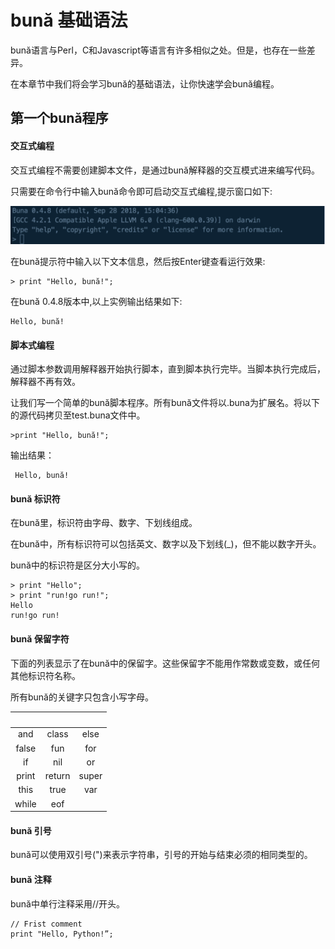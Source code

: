 # bună 基础语法

bună语言与Perl，C和Javascript等语⾔有许多相似之处。但是，也存在一些差异。

在本章节中我们将会学习bună的基础语法，让你快速学会bună编程。

## 第一个bună程序

#### 交互式编程

交互式编程不需要创建脚本文件，是通过bună解释器的交互模式进来编写代码。

只需要在命令⾏中输入bună命令即可启动交互式编程,提示窗口如下:

![](/assets/1539151704796.jpg)

在bună提示符中输入以下⽂本信息，然后按Enter键查看运行效果:

```
> print "Hello, bună!";
```

在bună 0.4.8版本中,以上实例输出结果如下:

```
Hello, bună!
```

#### 脚本式编程

通过脚本参数调⽤解释器开始执行脚本，直到脚本执行完毕。当脚本执⾏完成后，解释器不再有效。

让我们写一个简单的bună脚本程序。所有bună⽂件将以.buna为扩展名。将以下的源代码拷⻉至test.buna文件中。

```
>print "Hello, bună!";
```

输出结果：

```
 Hello, bună!
```

#### bună 标识符

在bună里，标识符由字⺟、数字、下划线组成。

在bună中，所有标识符可以包括英文、数字以及下划线\(\_\)，但不能以数字开头。

bună中的标识符是区分⼤小写的。

```
> print "Hello";
> print "run!go run!";
Hello
run!go run!
```

#### bună 保留字符

下⾯的列表显示了在bună中的保留字。这些保留字不能用作常数或变数，或任何其他标识符名称。

所有bună的关键字只包含⼩写字⺟。

| &nbsp;  | &nbsp;  | &nbsp;  |
| :---: | :---: | :---: |
| and | class | else |
| false | fun | for |
| if | nil | or |
| print | return | super |
| this | true | var |
| while | eof | &nbsp; |

#### bună 引号

bună可以使用双引号\("\)来表示字符串，引号的开始与结束必须的相同类型的。

#### bună 注释

bună中单行注释采用//开头。

```
// Frist comment
print "Hello, Python!”;
```



